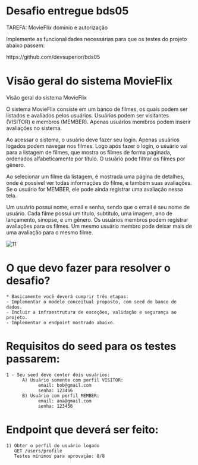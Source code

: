 # Desafio entregue bds05
<p>TAREFA: MovieFlix domínio e autorização</p>
<p>Implemente as funcionalidades necessárias para que os testes do projeto abaixo passem:</p>
<p>https://github.com/devsuperior/bds05</p>

# Visão geral do sistema MovieFlix
<p>Visão geral do sistema MovieFlix</p>

<p>O sistema MovieFlix consiste em um banco de filmes, os quais podem ser listados e avaliados pelos usuários. 
Usuários podem ser visitantes (VISITOR) e membros (MEMBER). 
Apenas usuários membros podem inserir avaliações no sistema.</p>
<p>Ao acessar o sistema, o usuário deve fazer seu login. Apenas usuários logados podem navegar nos filmes.
Logo após fazer o login, o usuário vai para a listagem de filmes, que mostra os filmes de forma paginada, ordenados alfabeticamente por título. 
O usuário pode filtrar os filmes por gênero.</p>
<p>Ao selecionar um filme da listagem, é mostrada uma página de detalhes, onde é possível ver todas informações do filme, e também suas avaliações.
Se o usuário for MEMBER, ele pode ainda registrar uma avaliação nessa tela.</p>
<p>Um usuário possui nome, email e senha, sendo que o email é seu nome de usuário.
Cada filme possui um título, subtítulo, uma imagem, ano de lançamento, sinopse, e um gênero.
Os usuários membros podem registrar avaliações para os filmes. 
Um mesmo usuário membro pode deixar mais de uma avaliação para o mesmo filme.</p>

![11](https://user-images.githubusercontent.com/30321724/147121211-482bf85e-9ed4-4fd5-9090-87b83f7857e9.PNG)

# O que devo fazer para resolver o desafio?
    * Basicamente você deverá cumprir três etapas:
    - Implementar o modelo conceitual proposto, com seed do banco de dados.
    - Incluir a infraestrutura de exceções, validação e segurança ao projeto.
    - Implementar o endpoint mostrado abaixo.

# Requisitos do seed para os testes passarem:
    1 - Seu seed deve conter dois usuários:
          A) Usuário somente com perfil VISITOR:
                email: bob@gmail.com
                senha: 123456
          B) Usuário com perfil MEMBER:
                email: ana@gmail.com
                senha: 123456
                
# Endpoint que deverá ser feito:
    1) Obter o perfil do usuário logado
       GET /users/profile
       Testes mínimos para aprovação: 8/8


